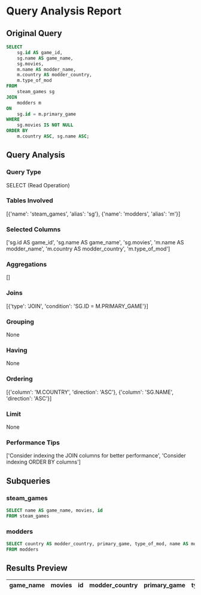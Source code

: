 # Query Analysis Report

## Original Query
```sql
SELECT 
    sg.id AS game_id,
    sg.name AS game_name,
    sg.movies,
    m.name AS modder_name,
    m.country AS modder_country,
    m.type_of_mod
FROM 
    steam_games sg
JOIN 
    modders m
ON 
    sg.id = m.primary_game
WHERE 
    sg.movies IS NOT NULL
ORDER BY 
    m.country ASC, sg.name ASC;
```

## Query Analysis

### Query Type
SELECT (Read Operation)

### Tables Involved
[{'name': 'steam_games', 'alias': 'sg'}, {'name': 'modders', 'alias': 'm'}]

### Selected Columns
['sg.id AS game_id', 'sg.name AS game_name', 'sg.movies', 'm.name AS modder_name', 'm.country AS modder_country', 'm.type_of_mod']

### Aggregations
[]

### Joins
[{'type': 'JOIN', 'condition': 'SG.ID = M.PRIMARY_GAME'}]

### Grouping
None

### Having
None

### Ordering
[{'column': 'M.COUNTRY', 'direction': 'ASC'}, {'column': 'SG.NAME', 'direction': 'ASC'}]

### Limit
None

### Performance Tips
['Consider indexing the JOIN columns for better performance', 'Consider indexing ORDER BY columns']

## Subqueries

### steam_games
```sql
SELECT name AS game_name, movies, id
FROM steam_games
```

### modders
```sql
SELECT country AS modder_country, primary_game, type_of_mod, name AS modder_name
FROM modders
```

## Results Preview
| game_name   | movies   | id   | modder_country   | primary_game   | type_of_mod   | modder_name   |
|-------------|----------|------|------------------|----------------|---------------|---------------|